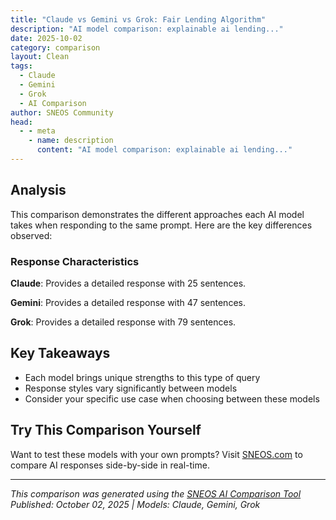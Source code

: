 ```yaml
---
title: "Claude vs Gemini vs Grok: Fair Lending Algorithm"
description: "AI model comparison: explainable ai lending..."
date: 2025-10-02
category: comparison
layout: Clean
tags:
  - Claude
  - Gemini
  - Grok
  - AI Comparison
author: SNEOS Community
head:
  - - meta
    - name: description
      content: "AI model comparison: explainable ai lending..."
---
```


<ChatComparison
  title="Claude vs Gemini vs Grok: Fair Lending Algorithm"
  prompt="explainable ai lending"
  :responses='{
    "Claude": "# Explainable AI in Lending\n\nExplainable AI (XAI) in lending refers to AI systems that can provide clear, understandable explanations for their credit decisions. This is crucial in financial services where loan approvals/denials significantly impact people\u0027s lives.\n\n## Why It Matters\n\n### **Regulatory Requirements**\n- **Fair Credit Reporting Act (FCRA)** - requires adverse action notices\n- **Equal Credit Opportunity Act (ECOA)** - mandates explanations for denials\n- **EU GDPR** - gives consumers \u0022right to explanation\u0022\n- **Upcoming AI regulations** - increasing transparency requirements\n\n### **Business Benefits**\n- Builds customer trust and loyalty\n- Reduces regulatory risk and compliance costs\n- Enables better model debugging and improvement\n- Supports human oversight and decision-making\n\n## Key Challenges in Lending AI\n\n### **The Black Box Problem**\nTraditional ML models (neural networks, ensemble methods) often provide:\n- High accuracy but low interpretability\n- Complex feature interactions that are hard to explain\n- Decisions that even data scientists can\u0027t fully understand\n\n### **Stakeholder Needs**\nDifferent groups need different types of explanations:\n- **Customers**: Simple, actionable reasons\n- **Loan officers**: Detailed factor breakdowns\n- **Regulators**: Compliance and fairness evidence\n- **Risk managers**: Model behavior insights\n\n## XAI Techniques in Lending\n\n### **1. Inherently Interpretable Models**\n\u0060\u0060\u0060\nDecision Trees\n\u251C\u2500\u2500 Credit Score \u2265 650?\n    \u251C\u2500\u2500 Yes: Income \u2265 $50k? \u2192 Approve\n    \u2514\u2500\u2500 No: Debt-to-Income \u003C 40%? \u2192 Manual Review\n\u0060\u0060\u0060\n- **Pros**: Naturally explainable, easy to validate\n- **Cons**: May sacrifice accuracy for interpretability\n\n### **2. Post-hoc Explanation Methods**\n\n**LIME (Local Interpretable Model-agnostic Explanations)**\n- Explains individual predictions\n- Shows feature importance for specific applications\n- Example: \u0022Income (\u002B0.3), Credit Score (\u002B0.2), Debt Ratio (-0.1)\u0022\n\n**SHAP (SHapley Additive exPlanations)**\n- Provides consistent, theoretically grounded explanations\n- Shows how each feature contributes to the final decision\n- Enables both local and global interpretability\n\n### **3. Rule-based Explanations**\n\u0060\u0060\u0060\nIF credit_score \u003C 600 AND debt_to_income \u003E 0.45 \nTHEN risk_level = \u0022HIGH\u0022 \nBECAUSE \u0022Low credit score combined with high debt burden\u0022\n\u0060\u0060\u0060\n\n## Real-world Implementation\n\n### **Example Explanation Framework**\n\n**For Loan Approval:**\n\u0060\u0060\u0060\nDecision: APPROVED\nConfidence: 87%\n\nKey Factors:\n\u2713 Excellent credit score (780) \u002B25%\n\u2713 Stable employment history (5 years) \u002B15%  \n\u2713 Low debt-to-income ratio (22%) \u002B12%\n\u26A0 Limited credit history length -5%\n\nTo improve your rate: Consider increasing down payment\n\u0060\u0060\u0060\n\n**For Loan Denial:**\n\u0060\u0060\u0060\nDecision: DECLINED\nPrimary reasons:\n1. Credit score below minimum threshold (580 vs 620 required)\n2. Recent bankruptcy filing (18 months ago)\n3. Insufficient income verification\n\nNext steps:\n- Improve credit score by paying down existing debt\n- Wait 6 more months from bankruptcy discharge\n- Provide additional income documentation\n\u0060\u0060\u0060\n\n## Technical Implementation Considerations\n\n### **Model Architecture**\n\u0060\u0060\u0060python\n# Example hybrid approach\nclass ExplainableLendingModel:\n    def __init__(self):\n        self.primary_model = XGBoostClassifier()  # High accuracy\n        self.explainer = TreeExplainer()          # For SHAP values\n        self.rule_engine = BusinessRuleEngine()   # For compliance\n    \n    def predict_with_explanation(self, application):\n        prediction = self.primary_model.predict(application)\n        shap_values = self.explainer.shap_values(application)\n        business_rules = self.rule_engine.apply_rules(application)\n        \n        return {\n            \u0027decision\u0027: prediction,\n            \u0027explanation\u0027: self.generate_explanation(shap_values),\n            \u0027compliance_check\u0027: business_rules\n        }\n\u0060\u0060\u0060\n\n### **Explanation Quality Metrics**\n- **Fidel",
    "Gemini": "Explainable AI (XAI) in lending refers to the use of AI models and algorithms to make lending decisions, combined with the ability to understand and explain how those decisions were made. This is crucial because traditional \u0022black box\u0022 AI models can be opaque, making it difficult to understand why a loan application was approved or denied. This lack of transparency can lead to unfair or discriminatory outcomes, regulatory issues, and a lack of trust from borrowers.\n\nHere\u0027s a breakdown of key aspects of XAI in lending:\n\n**Why XAI is important in Lending:**\n\n*   **Fairness and Transparency:**  Ensures lending decisions are fair, unbiased, and justifiable. Borrowers have a right to understand why they were approved or rejected for a loan. XAI helps identify and mitigate bias in algorithms.\n*   **Compliance and Regulation:**  Regulatory bodies (e.g., in the US, regulations like the Equal Credit Opportunity Act - ECOA) often require transparency in lending decisions. XAI helps organizations comply with these regulations by providing a clear rationale for lending decisions.\n*   **Trust and User Experience:**  When borrowers understand the reasoning behind a lending decision, they are more likely to trust the lender and have a positive user experience, even if they are rejected.\n*   **Risk Management:**  XAI enables lenders to better understand and manage the risks associated with their lending decisions. They can identify the factors that are driving risk and take steps to mitigate them.\n*   **Model Improvement:** Understanding the factors influencing lending decisions allows lenders to improve their AI models over time, making them more accurate and effective.\n*   **Auditability:** XAI provides a clear audit trail of how lending decisions were made, making it easier for auditors to review and validate the decisions.\n\n**Key Components of XAI in Lending:**\n\n*   **Explainable Models:**  Using AI models that are inherently more explainable, such as:\n    *   **Linear Regression:** Simple to understand the relationship between each variable and the outcome.\n    *   **Decision Trees:**  Easily visualized and understood rule-based models.\n    *   **Rule-Based Systems:** Using predefined rules to make decisions, which are inherently transparent.\n    *   **Generalized Additive Models (GAMs):**  More complex than linear regression but still allow for individual feature effects to be visualized.\n\n*   **Explanation Techniques:**  Applying techniques to explain \u0022black box\u0022 models.  Common techniques include:\n    *   **SHAP (SHapley Additive exPlanations):**  Assigns each feature a contribution to the prediction.\n    *   **LIME (Local Interpretable Model-agnostic Explanations):** Approximates the black box model locally with a simpler, interpretable model.\n    *   **Feature Importance:** Identifies the features that have the most significant impact on the model\u0027s predictions.\n    *   **Counterfactual Explanations:** Explains what changes to the input features would lead to a different outcome (e.g., what would the borrower need to change to get approved?).\n\n*   **Explainable Data:** Ensuring the data used to train AI models is well-understood, properly documented, and free of bias.\n*   **Human-in-the-Loop:**  Involving human loan officers or analysts in the decision-making process, especially for borderline cases or when explanations are unclear. This allows for human judgment and expertise to be incorporated.\n*   **Monitoring and Auditing:**  Continuously monitoring the performance of AI models and auditing lending decisions to identify and address any biases or errors.\n\n**Examples of XAI in Lending:**\n\n*   **Loan application rejection:** Instead of simply saying \u0022Your loan application was rejected,\u0022 the system could explain: \u0022Your application was rejected because your debt-to-income ratio is above the acceptable threshold and your credit score is below the minimum required score. Increasing your credit score by 50 points and reducing your debt-to-income ratio by 5% would increase your chances of approval.\u0022\n*   **Loan interest rate determination:**  Instead of simply providing the interest rate, the system could explain: \u0022Your interest rate is 5% because of your good credit score, but it is slightly higher due to your limited credit history.\u0022\n*   **Identifying potentially discriminatory practices:**  Analyzing the explanations generated by XAI models can reveal if certain demographic groups are being unfairly disadvantaged by the lending process.  For example, if zip code is a highly influential factor, this could raise concerns about redlining (discrimination based on location).\n\n**Challenges of Implementing XAI in Lending:**\n\n*   **Complexity:** Implementing XAI techniques can be complex and require specialized expertise in AI, data science, and lending.\n*   **Trade-offs:** There may be trade-offs between model accuracy and explainability.  Simpler, more explainable models may not be as accurate as complex, \u0022black box\u0022 models.\n*   **Data Quality:** The quality of the data used to train AI models is critical for both accuracy and explainability.  Biased or incomplete data can lead to unfair or inaccurate explanations.\n*   **Regulatory Uncertainty:** Regulations around the use of AI in lending are still evolving, which can create uncertainty for lenders.\n*   **Maintaining Explanations over Time:**  Models drift and change, so explanations need to be continually monitored and updated.\n\n**In Conclusion:**\n\nExplainable AI in lending is essential for building trust, ensuring fairness, complying with regulations, and managing risk. While there are challenges to overcome, the benefits of XAI in lending far outweigh the costs. As AI becomes more prevalent in the financial industry, XAI will play an increasingly important role in ensuring responsible and ethical lending practices. It helps to move beyond simply having AI make decisions, to understanding *why* those decisions are made, fostering a more transparent and equitable lending ecosystem.\n",
    "Grok": "Explainable AI (XAI) in lending refers to the use of artificial intelligence (AI) systems in the lending process\u2014such as for credit scoring, loan approvals, or risk assessment\u2014while ensuring that the decisions made by these systems are transparent, understandable, and justifiable to stakeholders. This is particularly important in the financial sector, where fairness, accountability, and regulatory compliance are critical.\n\nHere\u2019s a breakdown of explainable AI in lending with key points:\n\n---\n\n### **1. Why Explainable AI is Important in Lending**\n- **Regulatory Compliance**: Financial institutions are often subject to strict regulations (like the Fair Credit Reporting Act in the U.S. or GDPR in Europe) that require transparency in decision-making. Borrowers have the right to know why a loan was denied or approved.\n- **Trust and Accountability**: Lenders and borrowers need to trust AI systems. If decisions are opaque (as in \u0022black-box\u0022 models), it can lead to mistrust or legal challenges.\n- **Fairness and Bias Mitigation**: AI models can unintentionally perpetuate biases present in historical data (e.g., racial or gender bias in lending). Explainable AI helps identify and address these biases by making the decision-making process transparent.\n- **Risk Management**: Lenders need to understand AI-driven decisions to assess risks accurately and ensure the model aligns with business goals.\n\n---\n\n### **2. How AI is Used in Lending**\nAI is transforming lending by automating and enhancing various processes, including:\n- **Credit Scoring**: AI models predict a borrower\u2019s creditworthiness using data like credit history, income, and spending patterns.\n- **Loan Approval/Denial**: AI systems evaluate applications and decide whether to approve or reject loans.\n- **Fraud Detection**: AI identifies suspicious activities or patterns that may indicate fraudulent loan applications.\n- **Personalized Loan Offers**: AI analyzes customer data to tailor loan terms, interest rates, and repayment plans.\n- **Risk Assessment**: AI forecasts the likelihood of default or late payments based on historical and real-time data.\n\nHowever, traditional AI models, like deep neural networks, are often \u0022black boxes,\u0022 meaning their internal decision-making processes are not easily interpretable. This is where explainable AI comes in.\n\n---\n\n### **3. What is Explainable AI in Lending?**\nExplainable AI refers to techniques and methods that make AI models\u2019 decisions understandable to humans. In the context of lending, XAI aims to answer questions like:\n- Why was a loan application rejected?\n- Which factors (e.g., credit score, income, debt-to-income ratio) most influenced the decision?\n- Are the decisions fair and unbiased across different demographics?\n\nXAI achieves this through:\n- **Feature Importance**: Identifying which input variables (e.g., credit score, employment history) had the most significant impact on the decision.\n- **Decision Rules**: Providing clear, human-readable rules or logic behind a decision (e.g., \u0022Loan denied because credit score is below 600 and debt-to-income ratio exceeds 40%\u0022).\n- **Visualizations**: Using charts or graphs to show how different factors contributed to the outcome.\n- **Counterfactual Explanations**: Explaining what changes could lead to a different outcome (e.g., \u0022If your credit score improves by 50 points, your loan may be approved\u0022).\n\n---\n\n### **4. Techniques for Explainable AI in Lending**\nSeveral methods are used to make AI models in lending more interpretable:\n- **SHAP (SHapley Additive exPlanations)**: A technique that assigns importance values to each input feature, showing how much each factor contributed to a specific decision.\n- **LIME (Local Interpretable Model-agnostic Explanations)**: Provides local explanations by approximating the behavior of a complex model with a simpler, interpretable one for individual predictions.\n- **Decision Trees and Rule-Based Models**: These inherently interpretable models can be used instead of black-box models like neural networks to provide clear decision paths.\n- **Surrogate Models**: A simpler model is trained to mimic the behavior of a complex AI system, making it easier to explain decisions.\n- **Natural Language Explanations**: Generating plain-language summaries of why a decision was made (e.g., \u0022Your loan was denied due to a low credit score and recent missed payments\u0022).\n\n---\n\n### **5. Benefits of Explainable AI in Lending**\n- **Improved Trust**: Borrowers and lenders feel more confident in AI systems when decisions are transparent.\n- **Regulatory Compliance**: Helps meet legal requirements for providing reasons for credit decisions.\n- **Bias Detection**: Transparent models allow lenders to spot and correct discriminatory patterns in decision-making.\n- **Better Decision-Making**: Lenders can refine models based on insights from explanations, leading to more accurate risk assessments.\n- **Customer Experience**: Clear explanations for loan denials or approvals improve communication and customer satisfaction.\n\n---\n\n### **6. Challenges of Implementing Explainable AI in Lending**\n- **Complexity vs. Interpretability Trade-off**: Highly accurate models (like deep learning) are often less interpretable, while simpler models (like linear regression) may sacrifice predictive power for transparency.\n- **Data Privacy**: Explanations may require sharing sensitive borrower data, raising concerns about privacy and security.\n- **Regulatory Uncertainty**: Different regions have varying laws on AI transparency, making it challenging to standardize XAI practices.\n- **Technical Challenges**: Developing and integrating XAI methods into existing systems can be resource-intensive.\n\n---\n\n### **7. Real-World Applications**\n- **Credit Bureaus**: Companies like Experian and Equifax use AI for credit scoring and are adopting XAI to explain scores and decisions to consumers.\n- **FinTech Companies**: Platforms like Upstart and LendingClub leverage AI to assess creditworthiness and provide explanations for loan decisions to ensure fairness and compliance.\n- **Banks**: Traditional banks are incorporating XAI to explain automated loan decisions and improve customer trust.\n\n---\n\n### **8. Example Scenario**\nImagine a borrower applies for a personal loan through an online platform. The AI system denies the loan and provides the following explanation using XAI:\n- **Decision**: Loan denied.\n- **Reason**: Credit score (550) is below the required threshold (600), and debt-to-income ratio (45%) exceeds the acceptable limit (40%).\n- **Counterfactual**: If the credit score improves to 600 or debt-to-income ratio reduces to below 40%, the loan application may be reconsidered.\n- **Visualization**: A chart showing that credit score contributed 60% to the denial decision, while debt-to-income ratio contributed 40%.\n\nThis transparency helps the borrower understand the decision and take actionable steps to improve their chances of approval in the future.\n\n---\n\n### **9. Future of Explainable AI in Lending**\n- **Standardization of XAI Practices**: As AI adoption grows, regulators and industry bodies may establish standardized guidelines for explainability in financial services.\n- **Advancements in XAI Tools**: New methods and tools will emerge to balance accuracy and interpretability, making XAI more accessible.\n- **Consumer Empowerment**: Borrowers will increasingly demand transparency, driving lenders to prioritize explainable models.\n- **Integration with Ethical AI**: XAI will play a key role in ensuring ethical AI practices, reducing bias, and promoting fairness in lending.\n\n---\n\nIn summary, explainable AI in lending bridges the gap between the power of AI-driven decision-making and the need for transparency and fairness. By making AI decisions understandable, XAI fosters trust, ensures compliance, and helps create a more equitable lending ecosystem. If you have a specific aspect of XAI in lending you\u0027d like to explore further, let me know!"
  }'
  published-date="13:38"
/>

## Analysis

This comparison demonstrates the different approaches each AI model takes when responding to the same prompt. Here are the key differences observed:

### Response Characteristics

**Claude**: Provides a detailed response with 25 sentences. 

**Gemini**: Provides a detailed response with 47 sentences. 

**Grok**: Provides a detailed response with 79 sentences. 

## Key Takeaways

- Each model brings unique strengths to this type of query
- Response styles vary significantly between models
- Consider your specific use case when choosing between these models

## Try This Comparison Yourself

Want to test these models with your own prompts? Visit [SNEOS.com](https://sneos.com) to compare AI responses side-by-side in real-time.

---

*This comparison was generated using the [SNEOS AI Comparison Tool](https://sneos.com)*
*Published: October 02, 2025 | Models: Claude, Gemini, Grok*
